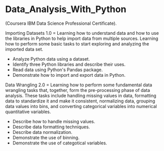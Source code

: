 # Data_Analysis_With_Python

(Coursera IBM Data Science Professional Certificate).

Importing Datasets 1.0 = Learning how to understand data and how to use the libraries in Python to help  import data from multiple sources. Learning how to perform some basic tasks to start exploring and analyzing the imported data set.
- Analyze Python data using a dataset.
- Identify three Python libraries and describe their uses.
- Read data using Python's Pandas package.
- Demonstrate how to import and export data in Python.

Data Wrangling 2.0 = Learning how to perform some fundamental data wrangling tasks that, together, form the pre-processing phase of data analysis. These tasks include handling missing values in data, formatting data to standardize it and make it consistent, normalizing data, grouping data values into bins, and converting categorical variables into numerical quantitative variables.
- Describe how to handle missing values.
- Describe data formatting techniques.
- Describe data normalization.
- Demonstrate the use of binning.
- Demonstrate the use of categotical variables.
